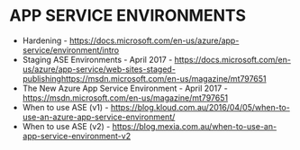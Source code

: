 # APP SERVICE ENVIRONMENTS
* Hardening - <https://docs.microsoft.com/en-us/azure/app-service/environment/intro>
* Staging ASE Environments - April 2017 - <https://docs.microsoft.com/en-us/azure/app-service/web-sites-staged-publishinghttps://msdn.microsoft.com/en-us/magazine/mt797651>
* The New Azure App Service Environment - April 2017 - <https://msdn.microsoft.com/en-us/magazine/mt797651>
* When to use ASE (v1) - <https://blog.kloud.com.au/2016/04/05/when-to-use-an-azure-app-service-environment/>
* When to use ASE (v2) - <https://blog.mexia.com.au/when-to-use-an-app-service-environment-v2>
